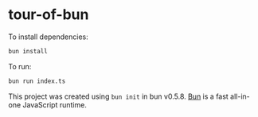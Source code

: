 # tour-of-bun

To install dependencies:

```bash
bun install
```

To run:

```bash
bun run index.ts
```

This project was created using `bun init` in bun v0.5.8. [Bun](https://bun.sh) is a fast all-in-one JavaScript runtime.
